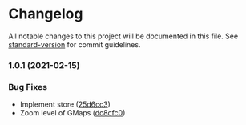 # Changelog

All notable changes to this project will be documented in this file. See [standard-version](https://github.com/conventional-changelog/standard-version) for commit guidelines.

### 1.0.1 (2021-02-15)


### Bug Fixes

* Implement store ([25d6cc3](https://github.com/EdwardKerckhofZoneDev/ip-tracker/commit/25d6cc34172370314339fb9f431c2b338a3a8fe6))
* Zoom level of GMaps ([dc8cfc0](https://github.com/EdwardKerckhofZoneDev/ip-tracker/commit/dc8cfc02b7a97724acb0d8cbffa8cfd653d597dd))
